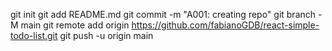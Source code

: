 git init
git add README.md
git commit -m "A001: creating repo"
git branch -M main
git remote add origin https://github.com/fabianoGDB/react-simple-todo-list.git
git push -u origin main
